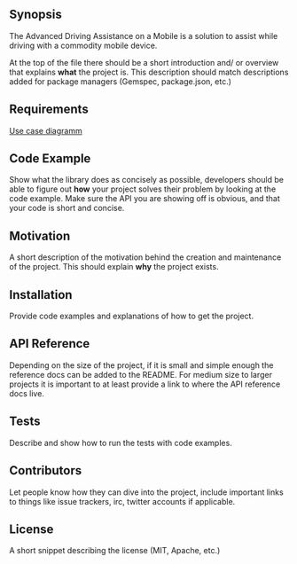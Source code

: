 ## Synopsis

The Advanced Driving Assistance on a Mobile is a solution to assist while driving with a commodity mobile device.


At the top of the file there should be a short introduction and/ or overview that explains **what** the project is. This description should match descriptions added for package managers (Gemspec, package.json, etc.)

## Requirements

[Use case diagramm](https://www.lucidchart.com/invitations/accept/7bd9d298-3531-4e64-993f-ee86e93b487c)

## Code Example

Show what the library does as concisely as possible, developers should be able to figure out **how** your project solves their problem by looking at the code example. Make sure the API you are showing off is obvious, and that your code is short and concise.

## Motivation

A short description of the motivation behind the creation and maintenance of the project. This should explain **why** the project exists.

## Installation

Provide code examples and explanations of how to get the project.

## API Reference

Depending on the size of the project, if it is small and simple enough the reference docs can be added to the README. For medium size to larger projects it is important to at least provide a link to where the API reference docs live.

## Tests

Describe and show how to run the tests with code examples.

## Contributors

Let people know how they can dive into the project, include important links to things like issue trackers, irc, twitter accounts if applicable.

## License

A short snippet describing the license (MIT, Apache, etc.)
